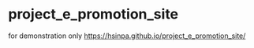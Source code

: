 # project_e_promotion_site
for demonstration only
https://hsinpa.github.io/project_e_promotion_site/
